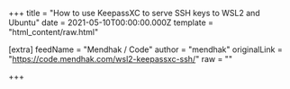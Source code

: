 
+++
title = "How to use KeepassXC to serve SSH keys to WSL2 and Ubuntu"
date = 2021-05-10T00:00:00.000Z
template = "html_content/raw.html"

[extra]
feedName = "Mendhak / Code"
author = "mendhak"
originalLink = "https://code.mendhak.com/wsl2-keepassxc-ssh/"
raw = ""

+++

